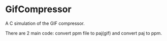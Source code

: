 # GifCompressor
A C simulation of the GIF compressor.

There are 2 main code: convert ppm file to paj(gif) and convert paj to ppm.


